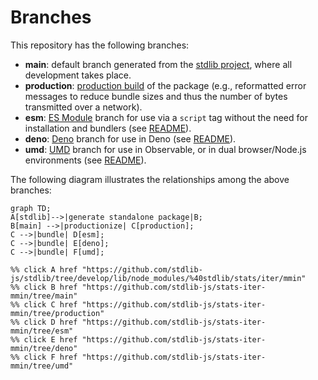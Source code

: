 <!--

@license Apache-2.0

Copyright (c) 2022 The Stdlib Authors.

Licensed under the Apache License, Version 2.0 (the "License");
you may not use this file except in compliance with the License.
You may obtain a copy of the License at

    http://www.apache.org/licenses/LICENSE-2.0

Unless required by applicable law or agreed to in writing, software
distributed under the License is distributed on an "AS IS" BASIS,
WITHOUT WARRANTIES OR CONDITIONS OF ANY KIND, either express or implied.
See the License for the specific language governing permissions and
limitations under the License.

-->

# Branches

This repository has the following branches:

-   **main**: default branch generated from the [stdlib project][stdlib-url], where all development takes place.
-   **production**: [production build][production-url] of the package (e.g., reformatted error messages to reduce bundle sizes and thus the number of bytes transmitted over a network).
-   **esm**: [ES Module][esm-url] branch for use via a `script` tag without the need for installation and bundlers (see [README][esm-readme]).
-   **deno**: [Deno][deno-url] branch for use in Deno (see [README][deno-readme]).
-   **umd**: [UMD][umd-url] branch for use in Observable, or in dual browser/Node.js environments (see [README][umd-readme]).

The following diagram illustrates the relationships among the above branches:

```mermaid
graph TD;
A[stdlib]-->|generate standalone package|B;
B[main] -->|productionize| C[production];
C -->|bundle| D[esm];
C -->|bundle| E[deno];
C -->|bundle| F[umd];

%% click A href "https://github.com/stdlib-js/stdlib/tree/develop/lib/node_modules/%40stdlib/stats/iter/mmin"
%% click B href "https://github.com/stdlib-js/stats-iter-mmin/tree/main"
%% click C href "https://github.com/stdlib-js/stats-iter-mmin/tree/production"
%% click D href "https://github.com/stdlib-js/stats-iter-mmin/tree/esm"
%% click E href "https://github.com/stdlib-js/stats-iter-mmin/tree/deno"
%% click F href "https://github.com/stdlib-js/stats-iter-mmin/tree/umd"
```

[stdlib-url]: https://github.com/stdlib-js/stdlib/tree/develop/lib/node_modules/%40stdlib/stats/iter/mmin
[production-url]: https://github.com/stdlib-js/stats-iter-mmin/tree/production
[deno-url]: https://github.com/stdlib-js/stats-iter-mmin/tree/deno
[deno-readme]: https://github.com/stdlib-js/stats-iter-mmin/blob/deno/README.md
[umd-url]: https://github.com/stdlib-js/stats-iter-mmin/tree/umd
[umd-readme]: https://github.com/stdlib-js/stats-iter-mmin/blob/umd/README.md
[esm-url]: https://github.com/stdlib-js/stats-iter-mmin/tree/esm
[esm-readme]: https://github.com/stdlib-js/stats-iter-mmin/blob/esm/README.md